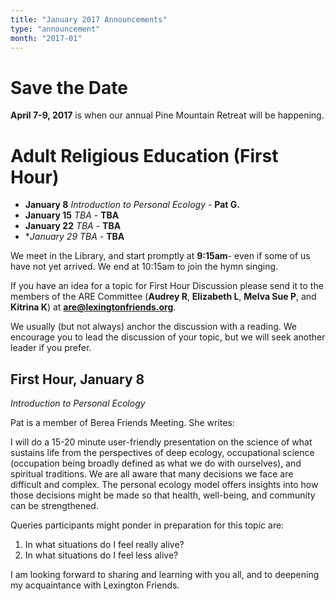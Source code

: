 ```yaml
---
title: "January 2017 Announcements"
type: "announcement"
month: "2017-01"
---
```


# Save the Date

**April 7-9, 2017** is when our annual Pine Mountain Retreat will be happening.

# Adult Religious Education (First Hour)

* **January 8** *Introduction to Personal Ecology* - **Pat G.**
* **January 15** *TBA* - **TBA**
* **January 22** *TBA* - **TBA**
* **January 29* *TBA* - **TBA**

We meet in the Library, and start promptly at **9:15am**- even if some of us have
not yet arrived.  We end at 10:15am to join the hymn singing.

If you have an idea for a topic for First Hour Discussion please send it to
the members of the ARE Committee (**Audrey R**, **Elizabeth L**, **Melva
Sue P**, and **Kitrina K**) at **are@lexingtonfriends.org**.

We usually (but not always) anchor the discussion with a reading.  We encourage
you to lead the discussion of your topic, but we will seek another leader if
you prefer.

## First Hour, January 8

*Introduction to Personal Ecology* 

Pat is a member of Berea Friends Meeting.  She writes:

  I will do a 15-20 minute user-friendly presentation on the science of what
  sustains life from the perspectives of deep ecology, occupational science
  (occupation being broadly defined as what we do with ourselves), and
  spiritual traditions.  We are all aware that many decisions we face are
  difficult and complex.  The personal ecology model offers insights into how
  those decisions might be made so that health, well-being, and community can
  be strengthened.

  Queries participants might ponder in preparation for this topic are:

  1. In what situations do I feel really alive?
  2. In what situations do I feel less alive?

 I am looking forward to sharing and learning with you all, and to
 deepening my acquaintance with Lexington Friends.

